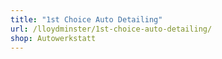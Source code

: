 ```yaml
---
title: "1st Choice Auto Detailing"
url: /lloydminster/1st-choice-auto-detailing/
shop: Autowerkstatt
---
```

